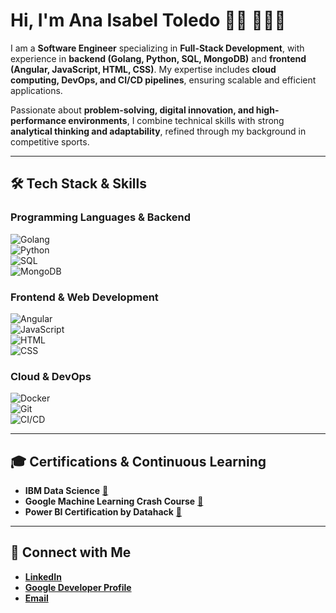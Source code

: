 # Hi, I'm Ana Isabel Toledo 👋🏽 👩🏽‍💻  

I am a **Software Engineer** specializing in **Full-Stack Development**, with experience in **backend (Golang, Python, SQL, MongoDB)** and **frontend (Angular, JavaScript, HTML, CSS)**. My expertise includes **cloud computing, DevOps, and CI/CD pipelines**, ensuring scalable and efficient applications.  

Passionate about **problem-solving, digital innovation, and high-performance environments**, I combine technical skills with strong **analytical thinking and adaptability**, refined through my background in competitive sports.  

---

## 🛠️ Tech Stack & Skills  

### **Programming Languages & Backend**  
![Golang](https://img.shields.io/badge/-Golang-00ADD8?style=flat&logo=go&logoColor=white)  
![Python](https://img.shields.io/badge/-Python-3776AB?style=flat&logo=python&logoColor=white)  
![SQL](https://img.shields.io/badge/-SQL-4479A1?style=flat&logo=postgresql&logoColor=white)  
![MongoDB](https://img.shields.io/badge/-MongoDB-47A248?style=flat&logo=mongodb&logoColor=white)  

### **Frontend & Web Development**  
![Angular](https://img.shields.io/badge/-Angular-DD0031?style=flat&logo=angular&logoColor=white)  
![JavaScript](https://img.shields.io/badge/-JavaScript-F7DF1E?style=flat&logo=javascript&logoColor=black)  
![HTML](https://img.shields.io/badge/-HTML-E34F26?style=flat&logo=html5&logoColor=white)  
![CSS](https://img.shields.io/badge/-CSS-1572B6?style=flat&logo=css3&logoColor=white)  

### **Cloud & DevOps**  
![Docker](https://img.shields.io/badge/-Docker-2496ED?style=flat&logo=docker&logoColor=white)  
![Git](https://img.shields.io/badge/-Git-F05032?style=flat&logo=git&logoColor=white)  
![CI/CD](https://img.shields.io/badge/-CI/CD-blue?style=flat)  

---

## 🎓 Certifications & Continuous Learning  
- **IBM Data Science** [🔗](https://www.credly.com/org/ibm/badge/data-science-professional-certificate)  
- **Google Machine Learning Crash Course** [🔗](https://g.dev/anatoledo)  
- **Power BI Certification by Datahack** [🔗](https://www.credly.com/badges/fb4ec52e-516f-4880-8ccd-2af15da23d06)  

---

## 🔗 Connect with Me  
- **[LinkedIn](https://www.linkedin.com/in/ana-isabel-toledo-navarro-9040402a5/)**  
- **[Google Developer Profile](https://g.dev/anatoledo)**  
- **[Email](mailto:anatoledonavarro@gmail.com)**  
